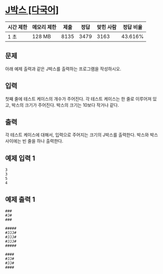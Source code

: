 # [J박스 [다국어]](https://www.acmicpc.net/problem/5354)

| 시간 제한 | 메모리 제한 | 제출 | 정답 | 맞힌 사람 | 정답 비율 |
| --- | --- | --- | --- | --- | --- |
| 1 초 | 128 MB | 8135 | 3479 | 3163 | 43.616% |

## 문제

아래 예제 출력과 같은 J박스를 출력하는 프로그램을 작성하시오.

## 입력

첫째 줄에 테스트 케이스의 개수가 주어진다. 각 테스트 케이스는 한 줄로 이루어져 있고, 박스의 크기가 주어진다. 박스의 크기는 10보다 작거나 같다.

## 출력

각 테스트 케이스에 대해서, 입력으로 주어지는 크기의 J박스를 출력한다. 박스와 박스 사이에는 빈 줄을 하나 출력한다.

## 예제 입력 1

```
3
3
5
4

```

## 예제 출력 1

```
###
#J#
###

#####
#JJJ#
#JJJ#
#JJJ#
#####

####
#JJ#
#JJ#
####
```
